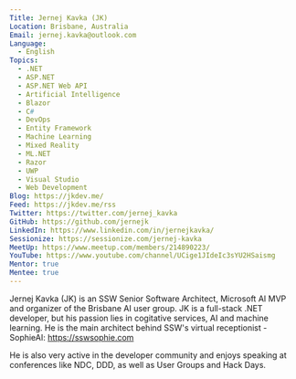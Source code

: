 ```yaml
---
Title: Jernej Kavka (JK)
Location: Brisbane, Australia
Email: jernej.kavka@outlook.com
Language:
  - English
Topics:
  - .NET
  - ASP.NET
  - ASP.NET Web API
  - Artificial Intelligence
  - Blazor
  - C#
  - DevOps
  - Entity Framework
  - Machine Learning
  - Mixed Reality
  - ML.NET
  - Razor
  - UWP
  - Visual Studio
  - Web Development
Blog: https://jkdev.me/
Feed: https://jkdev.me/rss
Twitter: https://twitter.com/jernej_kavka
GitHub: https://github.com/jernejk
LinkedIn: https://www.linkedin.com/in/jernejkavka/
Sessionize: https://sessionize.com/jernej-kavka
MeetUp: https://www.meetup.com/members/214890223/
YouTube: https://www.youtube.com/channel/UCige1JIdeIc3sYU2HSaismg
Mentor: true
Mentee: true
---
```

Jernej Kavka (JK) is an SSW Senior Software Architect, Microsoft AI MVP and organizer of the Brisbane AI user group. JK is a full-stack .NET developer, but his passion lies in cogitative services, AI and machine learning. He is the main architect behind SSW's virtual receptionist - SophieAI: https://sswsophie.com

He is also very active in the developer community and enjoys speaking at conferences like NDC, DDD, as well as User Groups and Hack Days.
